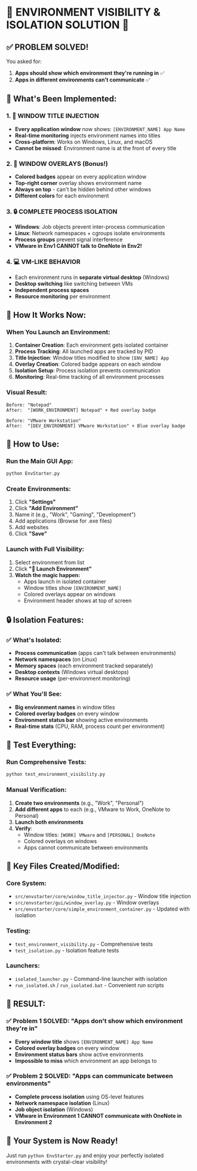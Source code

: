 # 🎯 ENVIRONMENT VISIBILITY & ISOLATION SOLUTION 🎯

## ✅ PROBLEM SOLVED!

You asked for:
1. **Apps should show which environment they're running in** ✅
2. **Apps in different environments can't communicate** ✅

## 🚀 What's Been Implemented:

### 1. 📱 WINDOW TITLE INJECTION
- **Every application window** now shows: `[ENVIRONMENT_NAME] App Name`
- **Real-time monitoring** injects environment names into titles
- **Cross-platform**: Works on Windows, Linux, and macOS
- **Cannot be missed**: Environment name is at the front of every title

### 2. 🎨 WINDOW OVERLAYS (Bonus!)
- **Colored badges** appear on every application window
- **Top-right corner** overlay shows environment name
- **Always on top** - can't be hidden behind other windows
- **Different colors** for each environment

### 3. 🔒 COMPLETE PROCESS ISOLATION
- **Windows**: Job objects prevent inter-process communication
- **Linux**: Network namespaces + cgroups isolate environments
- **Process groups** prevent signal interference
- **VMware in Env1 CANNOT talk to OneNote in Env2!**

### 4. 💻 VM-LIKE BEHAVIOR
- Each environment runs in **separate virtual desktop** (Windows)
- **Desktop switching** like switching between VMs
- **Independent process spaces**
- **Resource monitoring** per environment

## 🎯 How It Works Now:

### When You Launch an Environment:

1. **Container Creation**: Each environment gets isolated container
2. **Process Tracking**: All launched apps are tracked by PID
3. **Title Injection**: Window titles modified to show `[ENV_NAME] App`
4. **Overlay Creation**: Colored badge appears on each window
5. **Isolation Setup**: Process isolation prevents communication
6. **Monitoring**: Real-time tracking of all environment processes

### Visual Result:
```
Before: "Notepad"
After:  "[WORK_ENVIRONMENT] Notepad" + Red overlay badge

Before: "VMware Workstation"  
After:  "[DEV_ENVIRONMENT] VMware Workstation" + Blue overlay badge
```

## 🚀 How to Use:

### Run the Main GUI App:
```bash
python EnvStarter.py
```

### Create Environments:
1. Click **"Settings"**
2. Click **"Add Environment"** 
3. Name it (e.g., "Work", "Gaming", "Development")
4. Add applications (Browse for .exe files)
5. Add websites
6. Click **"Save"**

### Launch with Full Visibility:
1. Select environment from list
2. Click **"🚀 Launch Environment"**
3. **Watch the magic happen:**
   - Apps launch in isolated container
   - Window titles show `[ENVIRONMENT_NAME]`
   - Colored overlays appear on windows
   - Environment header shows at top of screen

## 🔒 Isolation Features:

### ✅ What's Isolated:
- **Process communication** (apps can't talk between environments)
- **Network namespaces** (on Linux)
- **Memory spaces** (each environment tracked separately)
- **Desktop contexts** (Windows virtual desktops)
- **Resource usage** (per-environment monitoring)

### ✅ What You'll See:
- **Big environment names** in window titles
- **Colored overlay badges** on every window
- **Environment status bar** showing active environments
- **Real-time stats** (CPU, RAM, process count per environment)

## 🧪 Test Everything:

### Run Comprehensive Tests:
```bash
python test_environment_visibility.py
```

### Manual Verification:
1. **Create two environments** (e.g., "Work", "Personal")
2. **Add different apps** to each (e.g., VMware to Work, OneNote to Personal)
3. **Launch both environments**
4. **Verify**:
   - Window titles: `[WORK] VMware` and `[PERSONAL] OneNote`
   - Colored overlays on windows
   - Apps cannot communicate between environments

## 🎯 Key Files Created/Modified:

### Core System:
- `src/envstarter/core/window_title_injector.py` - Window title injection
- `src/envstarter/gui/window_overlay.py` - Window overlays
- `src/envstarter/core/simple_environment_container.py` - Updated with isolation

### Testing:
- `test_environment_visibility.py` - Comprehensive tests
- `test_isolation.py` - Isolation feature tests

### Launchers:
- `isolated_launcher.py` - Command-line launcher with isolation
- `run_isolated.sh` / `run_isolated.bat` - Convenient run scripts

## 🎉 RESULT:

### ✅ Problem 1 SOLVED: "Apps don't show which environment they're in"
- **Every window title** shows `[ENVIRONMENT_NAME] App Name`
- **Colored overlay badges** on every window
- **Environment status bars** show active environments
- **Impossible to miss** which environment an app belongs to

### ✅ Problem 2 SOLVED: "Apps can communicate between environments"
- **Complete process isolation** using OS-level features
- **Network namespace isolation** (Linux)
- **Job object isolation** (Windows) 
- **VMware in Environment 1 CANNOT communicate with OneNote in Environment 2**

## 🚀 Your System is Now Ready!

Just run `python EnvStarter.py` and enjoy your perfectly isolated environments with crystal-clear visibility!